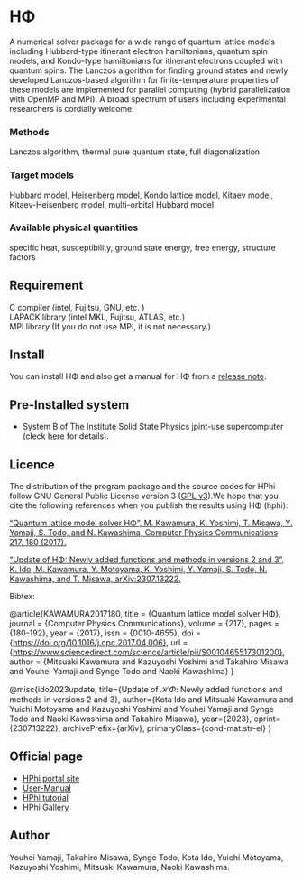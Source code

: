 HΦ
====

A numerical solver package for a wide range of quantum lattice models including Hubbard-type itinerant electron hamiltonians, quantum spin models, and Kondo-type hamiltonians for itinerant electrons coupled with quantum spins. The Lanczos algorithm for finding ground states and newly developed Lanczos-based algorithm for finite-temperature properties of these models are implemented for parallel computing (hybrid parallelization with OpenMP and MPI). A broad spectrum of users including experimental researchers is cordially welcome.

### Methods
Lanczos algorithm, thermal pure quantum state, full diagonalization  

### Target models
Hubbard model, Heisenberg model, Kondo lattice model, Kitaev model, Kitaev-Heisenberg model, multi-orbital Hubbard model

### Available physical quantities
specific heat, susceptibility, ground state energy, free energy, structure factors


## Requirement
C compiler (intel, Fujitsu, GNU, etc. )  
LAPACK library (intel MKL, Fujitsu, ATLAS, etc.)  
MPI library (If you do not use MPI, it is not necessary.)

## Install

You can install HΦ and also get a manual for HΦ from a [release note](https://github.com/issp-center-dev/HPhi/releases).

## Pre-Installed system
- System B of The Institute Solid State Physics jpint-use supercomputer (cleck [here](http://www.issp.u-tokyo.ac.jp/supercom/visitor/x92nxz/hphi) for details).

## Licence

The distribution of the program package and the source codes for HPhi follow GNU General Public License version 3 ([GPL v3](http://www.gnu.org/licenses/gpl-3.0.en.html)).We hope that you cite the following references when you publish the results using HΦ (hphi):

[“Quantum lattice model solver HΦ”, M. Kawamura, K. Yoshimi, T. Misawa, Y. Yamaji, S. Todo, and N. Kawashima, Computer Physics Communications 217, 180 (2017).](https://doi.org/10.1016/j.cpc.2017.04.006)

[“Update of HΦ: Newly added functions and methods in versions 2 and 3”, K. Ido, M. Kawamura, Y. Motoyama, K. Yoshimi, Y. Yamaji, S. Todo, N. Kawashima, and T. Misawa, arXiv:2307.13222.](https://arxiv.org/abs/2307.13222)

Bibtex:

@article{KAWAMURA2017180,
title = {Quantum lattice model solver HΦ},
journal = {Computer Physics Communications},
volume = {217},
pages = {180-192},
year = {2017},
issn = {0010-4655},
doi = {https://doi.org/10.1016/j.cpc.2017.04.006},
url = {https://www.sciencedirect.com/science/article/pii/S0010465517301200},
author = {Mitsuaki Kawamura and Kazuyoshi Yoshimi and Takahiro Misawa and Youhei Yamaji and Synge Todo and Naoki Kawashima}
}

@misc{ido2023update,
      title={Update of $\mathcal{H}\Phi$: Newly added functions and methods in versions 2 and 3},
      author={Kota Ido and Mitsuaki Kawamura and Yuichi Motoyama and Kazuyoshi Yoshimi and Youhei Yamaji and Synge Todo and Naoki Kawashima and Takahiro Misawa},
      year={2023},
      eprint={2307.13222},
      archivePrefix={arXiv},
      primaryClass={cond-mat.str-el}
}


## Official page
- [HPhi portal site](https://www.pasums.issp.u-tokyo.ac.jp/hphi/en)
- [User-Manual](https://www.pasums.issp.u-tokyo.ac.jp/hphi/en/doc/manual)
- [HPhi tutorial](https://issp-center-dev.github.io/HPhi/manual/develop/tutorial/en/html/index.html)
- [HPhi Gallery](https://isspns-gitlab.issp.u-tokyo.ac.jp/hphi-dev/hphi-gallery)

## Author
Youhei Yamaji, Takahiro Misawa, Synge Todo, Kota Ido, Yuichi Motoyama, Kazuyoshi Yoshimi, Mitsuaki Kawamura, Naoki Kawashima.
